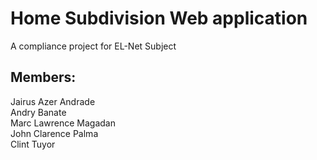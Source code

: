 # Home Subdivision Web application

A compliance project for EL-Net Subject

## Members:
Jairus Azer Andrade
<br>Andry  Banate
<br>Marc Lawrence Magadan
<br>John Clarence Palma
<br>Clint Tuyor
